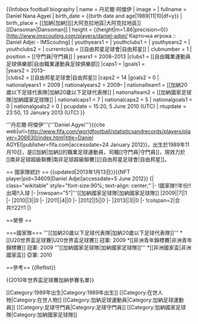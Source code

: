 {{Infobox football biography
| name  = 丹尼爾·阿傑伊
| image   =
| fullname  = Daniel Nana Agyei
| birth_date = {{birth date and age|1989|11|10|df=y}}
| birth_place  = [[加納|加納]][[大阿克拉地區|大阿克拉地區]][[Dansoman|Dansoman]]
| height   = {{height|m=1.86|precision=0}}<ref>[http://www.imscouting.com/players/daniel-adjei/ Карточка игрока :: Daniel Adjei - IMScouting]</ref>
| youthyears1  =
| youthclubs1  =
| youthyears2  =
| youthclubs2  =
| currentclub  = [[自由邦星足球會|自由邦星]]
| clubnumber = 1
| position  = [[守門員|守門員]]
| years1 = 2008–2013 |clubs1 = [[自由職業運動員足球俱樂部|自由職業運動員足球俱樂部]]
|caps1 =
|goals1 =  
|years2 = 2013–  
|clubs2 = [[自由邦星足球會|自由邦星]]
|caps2 = 14
|goals2 = 0
| nationalyears1 = 2009
| nationalyears2 = 2009–
| nationalteam1 = [[加納20歲以下足球代表隊|加納20歲以下足球代表隊]]
| nationalteam2 = [[加納國家足球隊|加納國家足球隊]]
| nationalcaps1 = 7
| nationalcaps2 = 5
| nationalgoals1 = 0
| nationalgoals2 = 0
| pcupdate = 15:20, 5 June 2010 (UTC)
| ntupdate = 23:50, 13 January 2013 (UTC)
}}

'''丹尼爾·阿傑伊'''('''Daniel Agyei''')<ref>{{cite web|url=http://www.fifa.com/worldfootball/statisticsandrecords/players/player=306630/index.html|title=Daniel AGYEI|publisher=fifa.com|accessdate=24 January 2012}}</ref>，出生於1989年11月10日，是[[加納|加納]]的職業足球運動員，司職[[守門員|守門員]]，現效力於[[南非足球超級聯賽|南非足球超級聯賽]][[自由邦星足球會|自由邦星]]。


== 國家隊統計 ==
{{updated|2013年1月13日}}<ref>{{NFT player|pid=34609|Daniel Adjei|accessdate=5 June 2012}}</ref>
{| class="wikitable" style="font-size:90%; text-align: center;"
|-
!國家隊!!年份!!出場!!入球
|-
|rowspan="5"|'''[[加納國家足球隊|加納國家足球隊]]
|2009||7||1
|-
|2010||3||0
|-
|2011||4||0
|-
|2012||5||0
|-
|2013||3||0
|-
!colspan=2|合共!!22!!1
|}

==榮譽 ==

===國家隊===
'''[[加納20歲以下足球代表隊|加納20歲以下足球代表隊]]'''
*[[U20世界盃足球賽|U20世界盃足球賽]] 冠軍: 2009
*[[非洲青年錦標賽|非洲青年錦標賽]] 冠軍: 2009
'''[[加納國家足球隊|加納國家足球隊]]'''
*[[非洲國家盃|非洲國家盃]] 亞軍: 2010

==參考==
{{Reflist}}

{{2010年世界盃足球賽加納參賽名單}}

[[Category:1989年出生|Category:1989年出生]]
[[Category:在世人物|Category:在世人物]]
[[Category:加納足球運動員|Category:加納足球運動員]]
[[Category:足球守門員|Category:足球守門員]]
[[Category:加納國家足球隊|Category:加納國家足球隊]]